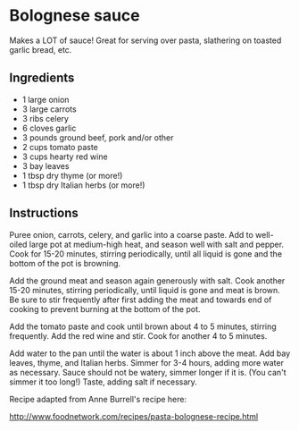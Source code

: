 # Bolognese sauce

Makes a LOT of sauce! Great for serving over pasta, slathering on toasted garlic bread, etc.

## Ingredients

* 1 large onion
* 3 large carrots
* 3 ribs celery
* 6 cloves garlic
* 3 pounds ground beef, pork and/or other
* 2 cups tomato paste
* 3 cups hearty red wine
* 3 bay leaves
* 1 tbsp dry thyme (or more!)
* 1 tbsp dry Italian herbs (or more!)

## Instructions

Puree onion, carrots, celery, and garlic into a coarse paste. Add to well-oiled large pot at medium-high heat, and season well with salt and pepper. Cook for 15-20 minutes, stirring periodically, until all liquid is gone and the bottom of the pot is browning.

Add the ground meat and season again generously with salt. Cook another 15-20 minutes, stirring periodically, until liquid is gone and meat is brown. Be sure to stir frequently after first adding the meat and towards end of cooking to prevent burning at the bottom of the pot.

Add the tomato paste and cook until brown about 4 to 5 minutes, stirring frequently. Add the red wine and stir. Cook for another 4 to 5 minutes.

Add water to the pan until the water is about 1 inch above the meat. Add bay leaves, thyme, and Italian herbs. Simmer for 3-4 hours, adding more water as necessary. Sauce should not be watery, simmer longer if it is. (You can't simmer it too long!) Taste, adding salt if necessary.

Recipe adapted from Anne Burrell's recipe here:

http://www.foodnetwork.com/recipes/pasta-bolognese-recipe.html